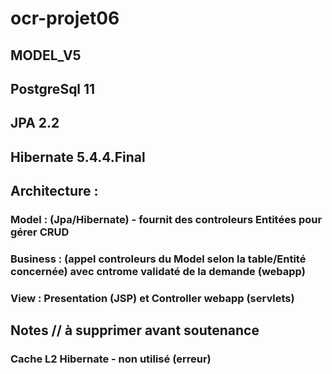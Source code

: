 # ocr-projet06
##  MODEL_V5
##
## PostgreSql 11
## JPA 2.2
## Hibernate 5.4.4.Final
##
## Architecture :  
### Model :  (Jpa/Hibernate) - fournit des controleurs Entitées pour gérer CRUD
### Business : (appel controleurs du Model selon la table/Entité concernée) avec cntrome validaté de la demande (webapp)
### View  : Presentation (JSP) et Controller webapp (servlets)

## Notes // à supprimer avant soutenance
### Cache L2 Hibernate - non utilisé (erreur)   




